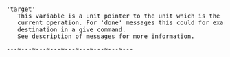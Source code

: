 <div class="mw-parser-output"><p><br />
<span id="targ"></span>
</p>
<pre>'target'
   This variable is a unit pointer to the unit which is the target of the
   current operation. For 'done' messages this could for example be the
   destination in a give command.
   See description of messages for more information.
</pre>
<pre>---~---~---~---~---~---~---~---~---
</pre></div>